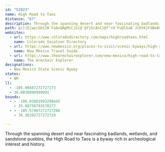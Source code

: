 ```yaml
---
id: "52023"
name: High Road to Taos
distance: "67"
description: Through the spanning desert and near fascinating badlands, wetlands, and sandstone pueblos, the High Road to Taos is a byway rich in archeological interest and history.
path: gc}|E|wpcSbS}B`FaAv@ApMiC|G{@`@YjGcAnC}@f^cH`Fu@lEaA`JcDtK}FdBaBvJcN\MD[hA_BDg@x@IpEkE`D}BbGaArQKzI_ChDaBpCw@jCgBlCeClC_EjCyFfDgDtKkFp@Mr@g@vXaLlHoAxE?dR|B`L`CjHFdGgAzMsHxAk@bGg@|TpBtFwArAo@vAKlIqCpHeB`MChV^|j@?vFoAFMpK_EnCoAbRcG^S|@CnE}AlAQzLuEfEmAjE?n_@tBjIrAnC|BbGbHnAx@xEtAJf@t@DdGfDlDxErClGfD|Ll@lE\RdAvEnAlQp@lCxClHbDpG|EhGr@lAl@D`Br@jGrAlBlAjDzClHxI~BnEtD|EfIbGnJnMxAh@|A?n@gCJoBiBmFm@sCQgDNs@lA_B~@[dC?|QdEfJ`CtIxDnCv@bCZ`HD~@YhAuAhC_LtB_D~ByAfLy@lAgA^gC_@oHFu@bA}AhBw@jB?fHpDjA?p@aAx@{BlAeBjAs@tDGvD^|Cv@~CGxLkChCEdAHrAp@v@r@n@hA~G`SlB~DrE|EnAh@zIrDrCrCp@xB\vC`AnExAjCd@|AL?fHxJpH`IVz@l@LvFrDbBn@vDx@bNElDvBpC~DfEdI^nAxD|IpBfKpAzCbB`ClAx@xEnAfHh@vXVnBhAhBnBfHlPrA`Bx@NfAMz@o@bCuDfGkLlAa@??MfK_@fEyA|DeErCu@nAEn@_AnEs@dByDdCyBfCy@nBa@vEw@tBmBpCiAfGcBvE}OlVi@nAOzAa@`CQtr@u@pKsAtLQ|DGdMs@jEwCjImFhKiBlFs@fDq@~Ty@lHk@xGGnPd@xDrEzMx@dEpAdOt@dDt@nAhBdCnBhAtAVnGNlDa@jC{AnDcGxAq@`Cc@rJ?`Cf@jClAlEbEdF`HnAf@dCxCnDjBlBh@|@NRRjDt@xFbCnElDdBrCfAhCZvBb@l@_A`A{PjK_ALATuCxAsD|E_CdFgDpNInBSJ}@xCwR~]_AvCm@hFYvEyA~AmBb@mEXaDhBwBtBQ`AzCbE|A|Ep@jAxAtAzBtCd@|BDjCy@`C{F`IUfGbEfO\r@|AdKJdLBbFt@fIlBjK|B`IzAvCb@D@d@pQzOzDbAlFh@~Bz@hAP|H^lI~AtLtFpKxCrBfAZp@f@DvMzJVh@dDt@Lh@|HrEbFlBhPhBlGXfAXhRiAj@}@r@OrBaB|Aa@tDSLRjBr@pJ|JzA`AtCz@hDh@~DOfLuArEI`EXbKDb@OJ`@nCjBvBhD`FdKtBzFPfEYtLz@vCCHjBbDn@dCd@lEb@bSZzFbDhKnFjKj@fAlBxBb@x@p@XlBZLz@jHr@hIMj@DbA~@tEzGvJvJ\l@nEhBzHXH`@~@bAjAbElBvEtBnBfE|BpEfA|CPlHOVOzC?lHhBt@j@vEFlBR~AdApBbBnGtJJf@hLfChEHzKlFv@HDVxP|EbGhAtLJ`MxBrDxDrA`HlAbDrCbDxG~DxTnHZl@tCnB`DxCJn@lAxAJlHX|Ax@|Bb@fD?fJKfIRpA|@pBnApBdAb@lAPd@QlAGnAi@bBiBvBuApEMlIrCvCzAf@?xa@fQxDz@D`@fFnBXHfH~B`Fd@LL~Dz@fC|Fv@`AtFvD~@b@d@l@z@JxBnAd@v@XtDYbIt@tBl@\|A?`Bm@vAeBpDwGtBsBPs@`ASlEiF~@o@dAMnAnAH~EiAfINnA^hBh@|@nA~@bs@nRJrAnAhDb@pCEfGe@nQxBzTnApIhApCpA~BZfAR?dD`Ef@hBDlDuAhMWvGl@bI~ClSRpC\TpAzFbB`AnLd@lD`@rDz@jEhCnIfIxBlEpA`BfAx@hOvFzHbFzIxDDZ~@l@~DtF^vHe@jL~@bDrBhBzCxDhBpFzClFb@Jv@v@vAp@tARhAl@f@jAp@~D~BlA|Ck@lBClFfBnEtCnAbBXnA^tEr@rD`CnBjFpFlBbDtDpOjArBjBjHPJpArRZvDb@vCb@NRdCxAbGRlCa@hJ]`AgBxMUlJh@jD~BfJXHnD~Gj@dBPlElCrJ~@~DLnE}@|G?rBpAtEd@fGj@xAfGzFv@~Af@hCl@pGSV_@~A{@lA}Ap@_AzC?dBx@fHMxBi@bDiAzBoDdEcBnEm@vEJ`UUnFP`FVbBLDDxAxB`It@`F~BxWVbFHfA|FxHr@tBzA_@LIlBwA~AOlE`@tCrApEl@f@Lh@LfIjGJFP`@pCv@xF~@|@LlE[pBJjCvAl@\xC~A|@JrANpBEpCkC`@oB~C}FpAsAdAa@XKhABp@@vPbHpDf@~B?vEp@rVzB~J\vEh@pC\l@?lLIdNZfBTzGdCdHtD~A`@hMfAtU`EjIvAhBf@bCzBhDjIx@ZRpAFf@tG~PRvCgBzFM`F`AbHd@dEJjOb@tBtAtBdCdBvGfCdCd@zEQnMmDxDKxCZvOrEjI`EbT~BbDD|C^rF`C|M|KvG|DdPxFbJjEdElFbAd@nMt@~Fp@dOx@zCn@zGbDhGrF`CjDbMdUfMhOxKfJ~Ab@`AdAd@b@hD|@pEt@lBl@fCXnDE~Ma@jAZfBlA~@`CDxFQhKd@pT^pI`@nBPN^dEj@~APf@V`B\vB?pNr@fEzCfI\Rd@jFOnGBrCJ|BS|I?FqCfJGxFlAdLLDCbC[rC_C|FWvA[d@aBvH?~Ft@lI|GdPzHvLfHxInPlLeAvIJlGdAzI`DzMrAzHrElc@t@dE
websites:
  - url: https://www.coloradodirectory.com/maps/highroadtaos.html
    name: Colorado Vacation Directory
  - url: https://www.newmexico.org/places-to-visit/scenic-byways/high-road-to-taos/
    name: New Mexico Travel Guide
  - url: https://www.thearmchairexplorer.com/new-mexico/high-road-to-taos.php
    name: The Armchair Explorer
designations:
  - New Mexico State Scenic Byway
states:
  - NM
ll:
  - -105.90487272727273
  - 36.0038090909091
bounds:
  - - -106.03801993288445
    - 35.88758703570177
  - - -105.57407272727266
    - 36.36292727272729

---
```


Through the spanning desert and near fascinating badlands, wetlands, and sandstone pueblos, the High Road to Taos is a byway rich in archeological interest and history.
